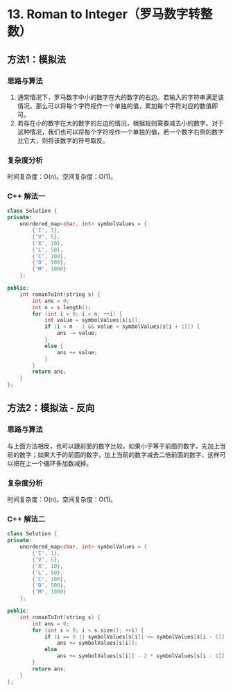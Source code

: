 # 13. Roman to Integer（罗马数字转整数）

## 方法1：模拟法

### 思路与算法

1. 通常情况下，罗马数字中小的数字在大的数字的右边。若输入的字符串满足该情况，那么可以将每个字符视作一个单独的值，累加每个字符对应的数值即可。
2. 若存在小的数字在大的数字的左边的情况，根据规则需要减去小的数字。对于这种情况，我们也可以将每个字符视作一个单独的值，若一个数字右侧的数字比它大，则将该数字的符号取反。

### 复杂度分析

时间复杂度：O(n)。空间复杂度：O(1)。

### C++ 解法一

```c++
class Solution {
private:
    unordered_map<char, int> symbolValues = {
        {'I', 1},
        {'V', 5},
        {'X', 10},
        {'L', 50},
        {'C', 100},
        {'D', 500},
        {'M', 1000}
    };

public:
    int romanToInt(string s) {
        int ans = 0;
        int n = s.length();
        for (int i = 0; i < n; ++i) {
            int value = symbolValues[s[i]];
            if (i < n - 1 && value < symbolValues[s[i + 1]]) {
                ans -= value;
            }
            else {
                ans += value;
            }
        }
        return ans;
    }
};
```

## 方法2：模拟法 - 反向

### 思路与算法

与上面方法相反，也可以跟前面的数字比较。如果小于等于前面的数字，先加上当前的数字；如果大于的前面的数字，加上当前的数字减去二倍前面的数字，这样可以把在上一个循环多加数减掉。

### 复杂度分析

时间复杂度：O(n)。空间复杂度：O(1)。

### C++ 解法二

```c++
class Solution {
private:
    unordered_map<char, int> symbolValues = {
        {'I', 1},
        {'V', 5},
        {'X', 10},
        {'L', 50},
        {'C', 100},
        {'D', 500},
        {'M', 1000}
    };

public:
    int romanToInt(string s) {
        int ans = 0;
        for (int i = 0; i < s.size(); ++i) {
            if (i == 0 || symbolValues[s[i]] <= symbolValues[s[i - 1]])
                ans += symbolValues[s[i]];
            else 
                ans += symbolValues[s[i]] - 2 * symbolValues[s[i - 1]];
        }
        return ans;
    }
};
```



